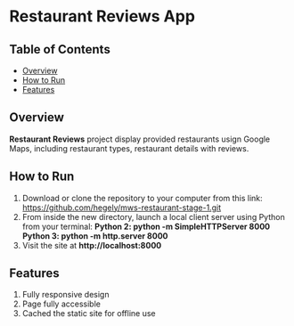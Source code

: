 # Restaurant Reviews App

## Table of Contents

* [Overview](#overview)
* [How to Run](#how-to-run)
* [Features](#Features)

## Overview

**Restaurant Reviews** project display provided restaurants usign Google Maps, including restaurant types, restaurant details with reviews.

## How to Run
1. Download or clone the repository to your computer from this link: https://github.com/hegely/mws-restaurant-stage-1.git
2. From inside the new directory, launch a local client server using Python from your terminal:
**Python 2: python -m SimpleHTTPServer 8000**
**Python 3: python -m http.server 8000**
3. Visit the site at **http://localhost:8000**

## Features

1. Fully responsive design
2. Page fully accessible
3. Cached the static site for offline use
